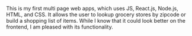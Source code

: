 This is my first multi page web apps, which uses JS, React.js, Node.js, HTML, and CSS. It allows the user to lookup grocery stores by zipcode or build a shopping list of items. 
While I know that it could look better on the frontend, I am pleased with its functionality.
